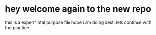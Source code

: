 # hey welcome again to the new repo 
this is a expermintal purpose file hope i am doing best.
  lets continue with the practice
  